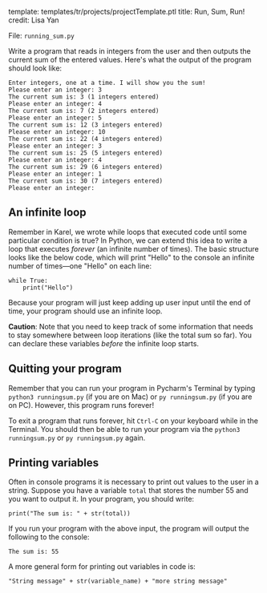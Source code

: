 template: templates/tr/projects/projectTemplate.ptl
title: Run, Sum, Run!
credit: Lisa Yan

File: `running_sum.py`

Write a program that reads in integers from the user and then outputs the current
sum of the entered values. Here's what the output of the program should look like:

```
Enter integers, one at a time. I will show you the sum!
Please enter an integer: 3
The current sum is: 3 (1 integers entered)
Please enter an integer: 4
The current sum is: 7 (2 integers entered)
Please enter an integer: 5
The current sum is: 12 (3 integers entered)
Please enter an integer: 10
The current sum is: 22 (4 integers entered)
Please enter an integer: 3
The current sum is: 25 (5 integers entered)
Please enter an integer: 4
The current sum is: 29 (6 integers entered)
Please enter an integer: 1
The current sum is: 30 (7 integers entered)
Please enter an integer:
```

## An infinite loop

Remember in Karel, we wrote while loops that executed code until some particular condition is true? In Python, we can extend this idea to write a loop that executes *forever* (an infinite number of times). The basic structure looks like the below code, which will print "Hello" to the console an infinite number of times—one "Hello" on each line:

```
while True:
    print("Hello")
```

Because your program will just keep adding up user input until the end of time, your program should use an infinite loop.

**Caution**: Note that you need to keep track of some information that needs to stay somewhere between loop iterations (like the total sum so far). You can declare these variables *before* the infinite loop starts.

## Quitting your program
Remember that you can run your program in Pycharm's Terminal by typing `python3 runningsum.py` (if you are on Mac)
or `py runningsum.py` (if you are on PC). However, this program runs forever!

To exit a program that runs forever, hit `Ctrl-C` on your keyboard while in the Terminal. You should then be able
to run your program via the `python3 runningsum.py` or `py runningsum.py` again.

## Printing variables
Often in console programs it is necessary to print out values to the user in a string. Suppose you have a variable `total` that stores the number 55 and you want to output it. In your program, you should write:

```
print("The sum is: " + str(total))
```

If you run your program with the above input, the program will output the following to the console:

```
The sum is: 55
```

A more general form for printing out variables in code is:

```
"String message" + str(variable_name) + "more string message"
```
